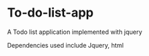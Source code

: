 # To-do-list-app
 A Todo list application implemented with jquery

 Dependencies used include Jquery, html

